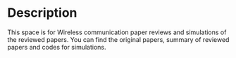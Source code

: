 # Description
This space is for Wireless communication paper reviews and simulations of the reviewed papers.
You can find the original papers, summary of reviewed papers and codes for simulations.
